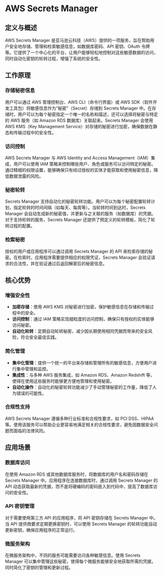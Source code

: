 # AWS Secrets Manager

## 定义与概述

AWS Secrets Manager 是亚马逊云科技（AWS）提供的一项服务，旨在帮助用户安全地存储、管理和检索敏感信息，如数据库密码、API
密钥、OAuth 令牌等。它提供了一个中心化的平台，让用户能够轻松地控制对这些敏感数据的访问，同时自动化密钥的轮转过程，增强了系统的安全性。

## 工作原理

### 存储秘密信息

用户可以通过 AWS 管理控制台、AWS CLI（命令行界面）或 AWS SDK（软件开发工具包）将敏感信息作为“秘密”（Secret）存储到 Secrets
Manager 中。在存储时，用户可以为每个秘密指定一个唯一的名称和描述，还可以选择将秘密与特定的 AWS 服务（如 Amazon RDS
数据库）关联起来。Secrets Manager 会使用 AWS KMS（Key Management Service）对存储的秘密进行加密，确保数据在静态和传输过程中的安全性。

### 访问控制

AWS Secrets Manager 与 AWS Identity and Access Management（IAM）集成，用户可以使用 IAM
策略来控制哪些用户、角色或服务可以访问特定的秘密。通过精细的权限设置，能够确保只有经过授权的实体才能获取和使用秘密信息，降低数据泄露的风险。

### 秘密轮转

Secrets Manager 支持自动化的秘密轮转功能。用户可以为每个秘密配置轮转计划，指定轮转的时间间隔（如每天、每周等）。当轮转时间到达时，Secrets
Manager 会自动生成新的秘密值，并更新与之关联的服务（如数据库）的凭据。对于支持轮转的服务，Secrets Manager
还提供了预定义的轮转模板，简化了轮转过程的配置。

### 检索秘密

授权的用户或应用程序可以通过调用 Secrets Manager 的 API 来检索存储的秘密。在检索时，应用程序需要提供相应的权限凭证，Secrets
Manager 会验证请求的合法性，并在验证通过后返回解密后的秘密信息。

## 核心优势

### 增强安全性

- **加密存储**：使用 AWS KMS 对秘密进行加密，保护敏感信息在存储和传输过程中的安全。
- **访问控制**：通过 IAM 策略实现细粒度的访问控制，确保只有授权的实体能够访问秘密。
- **自动化轮转**：定期自动轮转秘密，减少因长期使用相同凭据而带来的安全风险，符合安全最佳实践。

### 简化管理

- **集中化管理**：提供一个统一的平台来存储和管理所有的敏感信息，方便用户进行集中管理和监控。
- **集成性**：与多种 AWS 服务集成，如 Amazon RDS、Amazon Redshift 等，使得在使用这些服务时能够更方便地管理和使用秘密。
- **自动化操作**：自动化的秘密轮转功能减少了手动管理秘密的工作量，降低了人为错误的可能性。

### 合规性支持

AWS Secrets Manager 遵循多种行业标准和合规性要求，如 PCI DSS、HIPAA 等。使用该服务可以帮助企业更容易地满足相关的合规性要求，避免因数据安全问题而面临的法律风险。

## 应用场景

### 数据库访问

在使用 Amazon RDS 或其他数据库服务时，将数据库的用户名和密码存储在 Secrets Manager 中。应用程序在连接数据库时，通过调用
Secrets Manager 的 API 动态获取最新的凭据，而不是将硬编码的密码嵌入到代码中，提高了数据库访问的安全性。

### API 密钥管理

对于需要使用第三方 API 的应用程序，将 API 密钥存储在 Secrets Manager 中。当 API 提供商要求定期更换密钥时，可以使用 Secrets
Manager 的轮转功能自动更新密钥，确保应用程序的正常运行。

### 微服务架构

在微服务架构中，不同的服务可能需要访问各种敏感信息。使用 Secrets Manager 可以集中管理这些秘密，使得每个微服务能够安全地获取所需的凭据，同时简化了密钥的管理和更新过程。 
